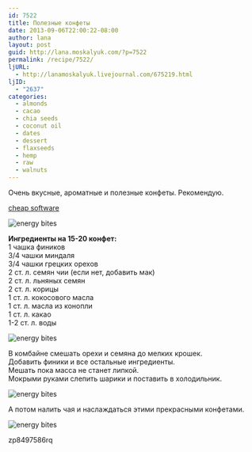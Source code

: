 ```yaml
---
id: 7522
title: Полезные конфеты
date: 2013-09-06T22:00:22-08:00
author: lana
layout: post
guid: http://lana.moskalyuk.com/?p=7522
permalink: /recipe/7522/
ljURL:
  - http://lanamoskalyuk.livejournal.com/675219.html
ljID:
  - "2637"
categories:
  - almonds
  - cacao
  - chia seeds
  - coconut oil
  - dates
  - dessert
  - flaxseeds
  - hemp
  - raw
  - walnuts
---
```

Очень вкусные, ароматные и полезные конфеты. Рекомендую. 

<div>
  <a href='http://cheap-software-download.com/' title='cheap software'>cheap software</a>
</div>

![energy bites](http://farm4.staticflickr.com/3686/9688587177_6ff0952a31_c.jpg) 

**Ингредиенты на 15-20 конфет:**  
1 чашка фиников  
3/4 чашки миндаля  
3/4 чашки грецких орехов  
2 ст. л. семян чии (если нет, добавить мак)  
2 ст. л. льняных семян  
2 ст. л. корицы  
1 ст. л. кокосового масла  
1 ст. л. масла из конопли  
1 ст. л. какао  
1-2 ст. л. воды

![energy bites](http://farm3.staticflickr.com/2859/9688588255_11cbb0d3a9_c.jpg) 

В комбайне смешать орехи и семяна до мелких крошек.  
Добавить финики и все остальные ингредиенты.  
Мешать пока масса не станет липкой.  
Мокрыми руками слепить шарики и поставить в холодильник.

![energy bites](http://farm6.staticflickr.com/5521/9691823892_6db5264294_c.jpg) 

А потом налить чая и наслаждаться этими прекрасными конфетами.

![energy bites](http://farm8.staticflickr.com/7381/9691825230_33dc8ed925_c.jpg) 

<div>
  zp8497586rq
</div>